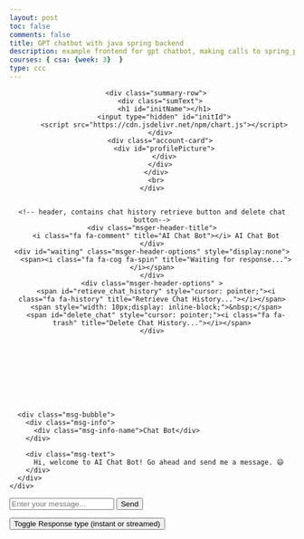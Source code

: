 ```yaml
---
layout: post
toc: false
comments: false
title: GPT chatbot with java spring backend
description: example frontend for gpt chatbot, making calls to spring_portfolio backend
courses: { csa: {week: 3}  }
type: ccc
---
```



<html lang="en">



<head>
<title>AI Chat Bot</title>
<link rel="stylesheet" href="/portfolio_2025/assets/css/chatbot.css"> 
 <link rel="stylesheet" href="https://cdnjs.cloudflare.com/ajax/libs/font-awesome/4.7.0/css/font-awesome.min.css">
 <meta charset="utf-8">
</head>
<body>
<section class="msger">
  <header class="msger-header">
    <div class="container-profile">

      <div class="summary-row">
        <div class="sumText">
          <h1 id="initName"></h1>
          <input type="hidden" id="initId">
          <script src="https://cdn.jsdelivr.net/npm/chart.js"></script>
        </div>
        <div class="account-card">
          <div id="profilePicture">
          </div>
        </div>
      </div>
      <br>
    </div>


    <!-- header, contains chat history retrieve button and delete chat button-->
    <div class="msger-header-title">
      <i class="fa fa-comment" title="AI Chat Bot"></i> AI Chat Bot
    </div>
    <div id="waiting" class="msger-header-options" style="display:none">
      <span><i class="fa fa-cog fa-spin" title="Waiting for response..."></i></span>
    </div>
    <div class="msger-header-options" >
      <span id="retieve_chat_history" style="cursor: pointer;"><i class="fa fa-history" title="Retrieve Chat History..."></i></span>
      <span style="width: 10px;display: inline-block;">&nbsp;</span>
      <span id="delete_chat" style="cursor: pointer;"><i class="fa fa-trash" title="Delete Chat History..."></i></span>
    </div>

    
  </header>

  <main class="msger-chat">
    <div class="msg left-msg">
      <div
       class="msg-img"
       style="background-image: url(/portfolio_2025/assets/icons/icons8-chat-bot-64.png); width: 64px;
  height: 64px;" title="AI Bot"
      ></div>

      <div class="msg-bubble">
        <div class="msg-info">
          <div class="msg-info-name">Chat Bot</div>
        </div>

        <div class="msg-text">
          Hi, welcome to AI Chat Bot! Go ahead and send me a message. 😄
        </div>
      </div>
    </div>
  </main>

  <!-- area for submitting the chat response-->
  <form class="msger-inputarea">
    <input type="text" class="msger-input" placeholder="Enter your message...">
    <button type="submit" id = "msger-send-btn" class="msger-send-btn">Send</button>
  </form>
  <button id="toggle-response-btn">Toggle Response type (instant or streamed)</button>
</section>
</body>


</script>
<script type="text/javascript" src="/portfolio_2025/assets/js/chatbot.js">
</script>
</html>